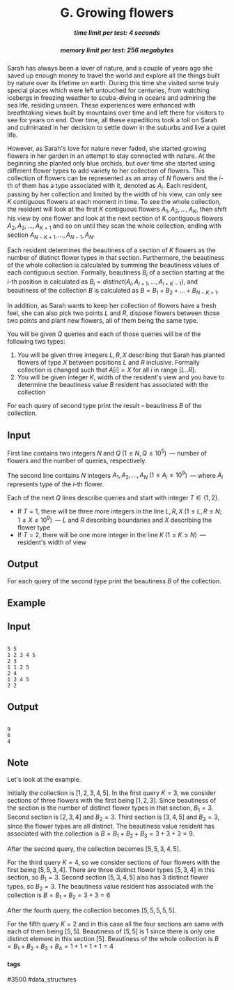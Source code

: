 <h1 style='text-align: center;'> G. Growing flowers</h1>

<h5 style='text-align: center;'>time limit per test: 4 seconds</h5>
<h5 style='text-align: center;'>memory limit per test: 256 megabytes</h5>

Sarah has always been a lover of nature, and a couple of years ago she saved up enough money to travel the world and explore all the things built by nature over its lifetime on earth. During this time she visited some truly special places which were left untouched for centuries, from watching icebergs in freezing weather to scuba-diving in oceans and admiring the sea life, residing unseen. These experiences were enhanced with breathtaking views built by mountains over time and left there for visitors to see for years on end. Over time, all these expeditions took a toll on Sarah and culminated in her decision to settle down in the suburbs and live a quiet life. 

However, as Sarah's love for nature never faded, she started growing flowers in her garden in an attempt to stay connected with nature. At the beginning she planted only blue orchids, but over time she started using different flower types to add variety to her collection of flowers. This collection of flowers can be represented as an array of $N$ flowers and the $i$-th of them has a type associated with it, denoted as $A_i$. Each resident, passing by her collection and limited by the width of his view, can only see $K$ contiguous flowers at each moment in time. To see the whole collection, the resident will look at the first $K$ contiguous flowers $A_1, A_2, ..., A_K$, then shift his view by one flower and look at the next section of K contiguous flowers $A_2, A_3, ..., A_{K+1}$ and so on until they scan the whole collection, ending with section $A_{N-K+1}, ..., A_{N-1}, A_N$.

Each resident determines the beautiness of a section of $K$ flowers as the number of distinct flower types in that section. Furthermore, the beautiness of the whole collection is calculated by summing the beautiness values of each contiguous section. Formally, beautiness $B_i$ of a section starting at the $i$-th position is calculated as $B_i = distinct(A_i, A_{i+1}, ..., A_{i+K-1})$, and beautiness of the collection $B$ is calculated as $B=B_1 + B_2 + ... + B_{N-K+1}$.

In addition, as Sarah wants to keep her collection of flowers have a fresh feel, she can also pick two points $L$ and $R$, dispose flowers between those two points and plant new flowers, all of them being the same type.

You will be given $Q$ queries and each of those queries will be of the following two types: 

1. You will be given three integers $L, R, X$ describing that Sarah has planted flowers of type $X$ between positions $L$ and $R$ inclusive. Formally collection is changed such that $A[i]=X$ for all $i$ in range $[L.. R]$.
2. You will be given integer $K$, width of the resident's view and you have to determine the beautiness value $B$ resident has associated with the collection

For each query of second type print the result – beautiness $B$ of the collection.

## Input

First line contains two integers $N$ and $Q \;(1 \leq N, Q \leq 10^5)\,$ — number of flowers and the number of queries, respectively.

The second line contains $N$ integers $A_1, A_2, ..., A_N\;(1 \leq A_i \leq 10^9)\,$ — where $A_i$ represents type of the $i$-th flower.

Each of the next $Q$ lines describe queries and start with integer $T\in\{1, 2\}$. 

* If $T = 1$, there will be three more integers in the line $L, R, X\;(1 \leq L, R \leq N;\; 1 \leq X \leq 10^9)\,$ — $L$ and $R$ describing boundaries and $X$ describing the flower type
* If $T = 2$, there will be one more integer in the line $K\;(1 \leq K \leq N)\,$ — resident's width of view
## Output

For each query of the second type print the beautiness $B$ of the collection.

## Example

## Input


```

5 5
1 2 3 4 5
2 3
1 1 2 5
2 4
1 2 4 5
2 2

```
## Output


```

9
6
4

```
## Note

Let's look at the example.

Initially the collection is $[1, 2, 3, 4, 5]$. In the first query $K = 3$, we consider sections of three flowers with the first being $[1, 2, 3]$. Since beautiness of the section is the number of distinct flower types in that section, $B_1 = 3$. Second section is $[2, 3, 4]$ and $B_2 = 3$. Third section is $[3, 4, 5]$ and $B_3 = 3$, since the flower types are all distinct. The beautiness value resident has associated with the collection is $B = B_1 + B_2 + B_3 = 3 + 3 + 3 = 9$.

After the second query, the collection becomes $[5, 5, 3, 4, 5]$. 

For the third query $K = 4$, so we consider sections of four flowers with the first being $[5, 5, 3, 4]$. There are three distinct flower types $[5, 3, 4]$ in this section, so $B_1 = 3$. Second section $[5, 3, 4, 5]$ also has $3$ distinct flower types, so $B_2 = 3$. The beautiness value resident has associated with the collection is $B = B_1 + B_2 = 3 + 3 = 6$

After the fourth query, the collection becomes $[5, 5, 5, 5, 5]$.

For the fifth query $K = 2$ and in this case all the four sections are same with each of them being $[5, 5]$. Beautiness of $[5, 5]$ is $1$ since there is only one distinct element in this section $[5]$. Beautiness of the whole collection is $B = B_1 + B_2 + B_3 + B_4 = 1 + 1 + 1 + 1 = 4$



#### tags 

#3500 #data_structures 